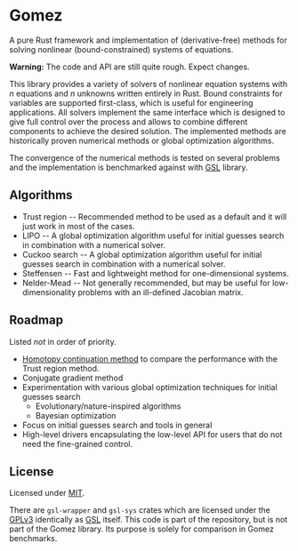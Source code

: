 # Gomez

A pure Rust framework and implementation of (derivative-free) methods for
solving nonlinear (bound-constrained) systems of equations.

**Warning:** The code and API are still quite rough. Expect changes.

This library provides a variety of solvers of nonlinear equation systems with
*n* equations and *n* unknowns written entirely in Rust. Bound constraints for
variables are supported first-class, which is useful for engineering
applications. All solvers implement the same interface which is designed to give
full control over the process and allows to combine different components to
achieve the desired solution. The implemented methods are historically proven
numerical methods or global optimization algorithms.

The convergence of the numerical methods is tested on several problems and the
implementation is benchmarked against with
[GSL](https://www.gnu.org/software/gsl/doc/html/multiroots.html) library.

## Algorithms

* Trust region -- Recommended method to be used as a default and it will just
  work in most of the cases.
* LIPO -- A global optimization algorithm useful for initial guesses search in
  combination with a numerical solver.
* Cuckoo search -- A global optimization algorithm useful for initial guesses
  search in combination with a numerical solver.
* Steffensen -- Fast and lightweight method for one-dimensional systems.
* Nelder-Mead -- Not generally recommended, but may be useful for
  low-dimensionality problems with an ill-defined Jacobian matrix.

## Roadmap

Listed *not* in order of priority.

* [Homotopy continuation
  method](http://homepages.math.uic.edu/~jan/srvart/node4.html) to compare the
  performance with the Trust region method.
* Conjugate gradient method
* Experimentation with various global optimization techniques for initial
  guesses search
  * Evolutionary/nature-inspired algorithms
  * Bayesian optimization
* Focus on initial guesses search and tools in general
* High-level drivers encapsulating the low-level API for users that do not need
  the fine-grained control.

## License

Licensed under [MIT](LICENSE).

There are `gsl-wrapper` and `gsl-sys` crates which are licensed under the
[GPLv3](http://www.gnu.org/licenses/gpl-3.0.html) identically as
[GSL](https://www.gnu.org/software/gsl/) itself. This code is part of the
repository, but is not part of the Gomez library. Its purpose is solely for
comparison in Gomez benchmarks.
